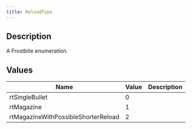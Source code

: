 ```yaml
---
title: ReloadType
---
```

## Description

A Frostbite enumeration.

## Values

| Name                                | Value | Description |
| ----------------------------------- | ----- | ----------- |
| rtSingleBullet                      | 0     |             |
| rtMagazine                          | 1     |             |
| rtMagazineWithPossibleShorterReload | 2     |             |
